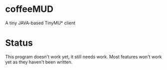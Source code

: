 # coffeeMUD
A tiny JAVA-based TinyMU* client
# Status
This program doesn't work yet, it still needs work. Most features won't work yet as they haven't been written.
